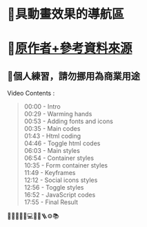 # 🚀具動畫效果的導航區
# 🔗[原作者+參考資料來源](https://www.youtube.com/watch?v=PlpM2LJWu-s)
## 🚫個人練習，請勿挪用為商業用途

Video Contents :
>00:00 - Intro  
>00:29 - Warming hands  
>00:53 - Adding fonts and icons  
>00:35 - Main codes  
>01:43 - Html coding  
>04:46 - Toggle html codes  
>06:03 - Main styles  
>06:54 - Container styles  
>10:35 - Form container styles  
>11:49 - Keyframes  
>12:12 - Social icons styles  
>12:56 - Toggle styles  
>16:52 - JavaScript codes  
>17:55 - Final Result  

🚀🔧🚫🏪🔗💻📝🔩🪜⚙📚
